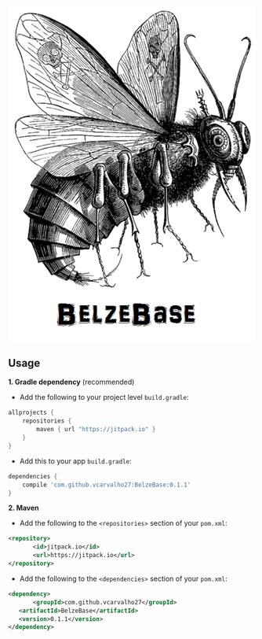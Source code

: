 ![alt tag](https://github.com/vcarvalho27/BelzeBase/blob/master/belzebase.png)


Usage
-----


**1. Gradle dependency** (recommended)

  -  Add the following to your project level `build.gradle`:
 
```gradle
allprojects {
	repositories {
		maven { url "https://jitpack.io" }
	}
}
```
  -  Add this to your app `build.gradle`:
 
```gradle
dependencies {
	compile 'com.github.vcarvalho27:BelzeBase:0.1.1'
}
```

**2. Maven**
- Add the following to the `<repositories>` section of your `pom.xml`:

 ```xml
<repository>
        <id>jitpack.io</id>
        <url>https://jitpack.io</url>
</repository>
```
- Add the following to the `<dependencies>` section of your `pom.xml`:

 ```xml
<dependency>
        <groupId>com.github.vcarvalho27</groupId>
	<artifactId>BelzeBase</artifactId>
	<version>0.1.1</version>
</dependency>
```

